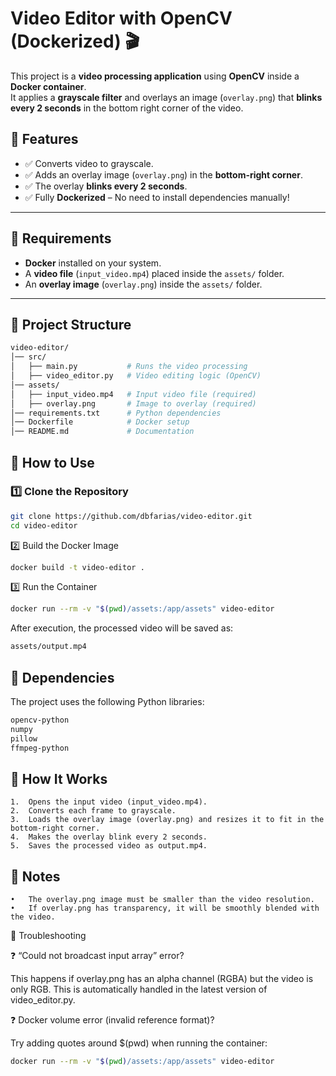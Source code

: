 # Video Editor with OpenCV (Dockerized) 🎬

This project is a **video processing application** using **OpenCV** inside a **Docker container**.  
It applies a **grayscale filter** and overlays an image (`overlay.png`) that **blinks every 2 seconds** in the bottom right corner of the video.

## 🚀 Features
- ✅ Converts video to grayscale.  
- ✅ Adds an overlay image (`overlay.png`) in the **bottom-right corner**.  
- ✅ The overlay **blinks every 2 seconds**.  
- ✅ Fully **Dockerized** – No need to install dependencies manually!  

---

## 📌 Requirements
- **Docker** installed on your system.  
- A **video file** (`input_video.mp4`) placed inside the `assets/` folder.  
- An **overlay image** (`overlay.png`) inside the `assets/` folder.  

---

## 📌 Project Structure
```bash
video-editor/
│── src/
│   ├── main.py           # Runs the video processing
│   ├── video_editor.py   # Video editing logic (OpenCV)
│── assets/
│   ├── input_video.mp4   # Input video file (required)
│   ├── overlay.png       # Image to overlay (required)
│── requirements.txt      # Python dependencies
│── Dockerfile            # Docker setup
│── README.md             # Documentation
```

## 📌 How to Use

### 1️⃣ Clone the Repository
```bash
git clone https://github.com/dbfarias/video-editor.git
cd video-editor
```
2️⃣ Build the Docker Image
```bash
docker build -t video-editor .
```
3️⃣ Run the Container
```bash
docker run --rm -v "$(pwd)/assets:/app/assets" video-editor
```
After execution, the processed video will be saved as:
```bash
assets/output.mp4
```

## 📌 Dependencies

The project uses the following Python libraries:
```bash
opencv-python
numpy
pillow
ffmpeg-python
```

## 📌 How It Works
	1.	Opens the input video (input_video.mp4).
	2.	Converts each frame to grayscale.
	3.	Loads the overlay image (overlay.png) and resizes it to fit in the bottom-right corner.
	4.	Makes the overlay blink every 2 seconds.
	5.	Saves the processed video as output.mp4.

## 📌 Notes
	•	The overlay.png image must be smaller than the video resolution.
	•	If overlay.png has transparency, it will be smoothly blended with the video.

📌 Troubleshooting

❓ “Could not broadcast input array” error?

This happens if overlay.png has an alpha channel (RGBA) but the video is only RGB.
This is automatically handled in the latest version of video_editor.py.

❓ Docker volume error (invalid reference format)?

Try adding quotes around $(pwd) when running the container:
```bash
docker run --rm -v "$(pwd)/assets:/app/assets" video-editor
```
